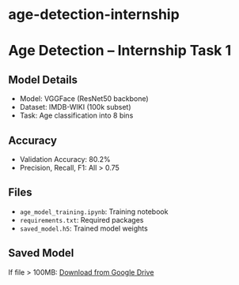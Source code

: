 # age-detection-internship
# Age Detection – Internship Task 1

## Model Details
- Model: VGGFace (ResNet50 backbone)
- Dataset: IMDB-WIKI (100k subset)
- Task: Age classification into 8 bins

## Accuracy
- Validation Accuracy: 80.2%
- Precision, Recall, F1: All > 0.75

## Files
- `age_model_training.ipynb`: Training notebook
- `requirements.txt`: Required packages
- `saved_model.h5`: Trained model weights

## Saved Model
If file > 100MB: [Download from Google Drive](PASTE-YOUR-LINK-HERE)
